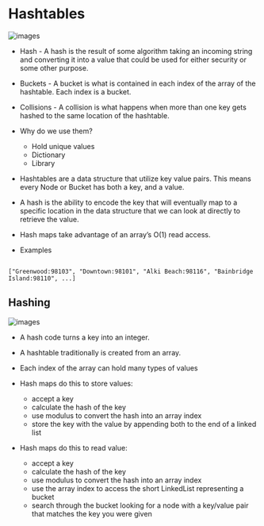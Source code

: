 # Hashtables

![images](https://media.geeksforgeeks.org/wp-content/cdn-uploads/implementing-own-hash-table.png)

- Hash - A hash is the result of some algorithm taking an incoming string and converting it into a value that could be used for either security or some other purpose.

- Buckets - A bucket is what is contained in each index of the array of the hashtable. Each index is a bucket.

- Collisions - A collision is what happens when more than one key gets hashed to the same location of the hashtable.

- Why do we use them?
  - Hold unique values
  - Dictionary
  - Library


- Hashtables are a data structure that utilize key value pairs. This means every Node or Bucket has both a key, and a value.

- A hash is the ability to encode the key that will eventually map to a specific location in the data structure that we can look at directly to retrieve the value.

- Hash maps take advantage of an array’s O(1) read access. 

- Examples 

```

["Greenwood:98103", "Downtown:98101", "Alki Beach:98116", "Bainbridge Island:98110", ...]

```
## Hashing

![images](https://media.geeksforgeeks.org/wp-content/cdn-uploads/HashingDataStructure-min-1024x512.png)

- A hash code turns a key into an integer.

- A hashtable traditionally is created from an array.

- Each index of the array can hold many types of values



- Hash maps do this to store values:

  - accept a key
  - calculate the hash of the key
  - use modulus to convert the hash into an array index
  - store the key with the value by appending both to the end of a linked list
- Hash maps do this to read value:

  - accept a key
  - calculate the hash of the key
  - use modulus to convert the hash into an array index
  - use the array index to access the short LinkedList representing a bucket
  - search through the bucket looking for a node with a key/value pair that matches the key you were given